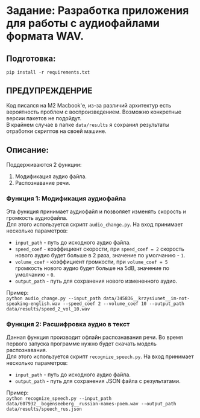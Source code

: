 # Задание: Разработка приложения для работы с аудиофайлами формата WAV.

## Подготовка:
`pip install -r requirements.txt`

## ПРЕДУПРЕЖДЕНРИЕ
Код писался на M2 Macbook'е, из-за различий архитектур есть вероятность проблем с воспроизведением. Возможно конкретные версии пакетов не подойдут.<br> 
В крайнем случае в папке `data/results` я сохранил результаты отработки скриптов на своей машине.


## Описание:
Поддерживаются 2 функции:
1. Модификация аудио файла.
2. Распознавание речи.

### Функция 1: Модификация аудиофайла
Эта функция принимает аудиофайл и позволяет изменять скорость и громкость аудиофайла.<br>
Для этого используется скрипт `audio_change.py`. На вход принимает несколько параметров:
* `input_path` - путь до исходного аудио файла.
* `speed_coef` - коэффициент скорости, при `speed_coef = 2` скорость нового аудио будет больше в 2 раза, значение по умолчанию - `1`. 
* `volume_coef` - коэффициент громкости, при `volume_coef = 5` громкость нового аудио будет больше на 5dB, значение по умолчанию - `0`.
* `output_path` - путь для сохранения нового измененного аудио.

Пример: <br>
`python audio_change.py --input_path data/345836__krzysiunet__im-not-speaking-english.wav --speed_coef 2 --volume_coef 10 --output_path data/results/speed_2_vol_10.wav `

### Функция 2: Расшифровка аудио в текст
Данная функция производит офлайн распознавания речи. Во время первого запуска программе нужно будет скачать модель распознавания.<br>
Для этого используется скрипт `recognize_speech.py`. На вход принимает несколько параметров:
* `input_path` - путь до исходного аудио файла.
* `output_path` - путь для сохранения JSON файла с результатами.

Пример: <br>
`python recognize_speech.py --input_path data/607932__bogenseeberg__russian-names-poem.wav --output_path data/results/speech_rus.json`
